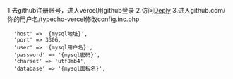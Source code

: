 1.去github注册账号，进入vercel用github登录
2.访问[Deply](https://vercel.com/new/clone?s=https%3A%2F%2Fgithub.com%2Fning0818%2Ftypecho-vercel&showOptionalTeamCreation=false)
3.进入github.com/你的用户名/typecho-vercel修改config.inc.php
```
  'host' => '{mysql地址}',
  'port' => 3306,
  'user' => '{mysql用户名}',
  'password' => '{mysql密码}',
  'charset' => 'utf8mb4',
  'database' => '{mysql面板名}',
```

